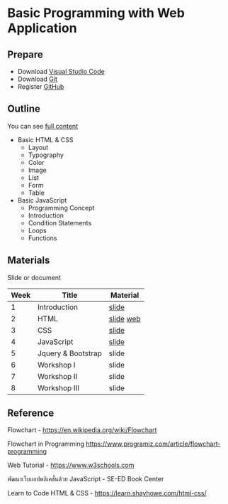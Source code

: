 # Basic Programming with Web Application

## Prepare

- Download [Visual Studio Code](https://code.visualstudio.com/Download)
- Download [Git](https://git-scm.com/downloads)
- Register [GitHub](https://github.com/)

## Outline

You can see [full content](docs/index.md)

- Basic HTML & CSS
  - Layout
  - Typography
  - Color
  - Image
  - List
  - Form
  - Table
- Basic JavaScript
  - Programming Concept
  - Introduction
  - Condition Statements
  - Loops
  - Functions

## Materials

Slide or document

| Week | Title | Material |
-------|-------|----------|
| 1 | Introduction | [slide](https://docs.google.com/presentation/d/1eWvuzzbcV2kW6-Gx5XJeVAM6EG-yl5MU3KxjjvMjPmQ/edit#slide=id.g35259703fb_0_1083) |
| 2 | HTML | [slide](https://docs.google.com/presentation/d/1T5x_ANyqVtqb49RKKFk_2hisEbnBaSfd6nuXt7Ic59E/edit?usp=sharing) [web](https://witsawacorporation.github.io/basic-web-app/01-html/) |
| 3 | CSS | [slide](https://drive.google.com/open?id=18OPPa3yfSDnVmWKrXdMWKNoNn8YvDvcRvuDo68J-IA8) |
| 4 | JavaScript | [slide](https://docs.google.com/presentation/d/1y8Ci3FGkr14TsWMXaTaxoEOyA-RQj8S8V098QGV2yt0/edit?usp=sharing) |
| 5 | Jquery & Bootstrap | slide |
| 6 | Workshop I | slide |
| 7 | Workshop II  | slide |
| 8 | Workshop III | slide |

## Reference

Flowchart - <https://en.wikipedia.org/wiki/Flowchart>

Flowchart in Programming <https://www.programiz.com/article/flowchart-programming>

Web Tutorial - <https://www.w3schools.com>

พัฒนาเว็บแอปพลิเคชั่นด้วย JavaScript - SE-ED Book Center

Learn to Code HTML & CSS - <https://learn.shayhowe.com/html-css/>
